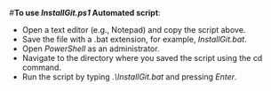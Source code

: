 #**To use *InstallGit.ps1* Automated script**:

- Open a text editor (e.g., Notepad) and copy the script above.
- Save the file with a .bat extension, for example, *InstallGit.bat*.
- Open *PowerShell* as an administrator.
- Navigate to the directory where you saved the script using the cd command.
- Run the script by typing *.\InstallGit.bat* and pressing *Enter*.
